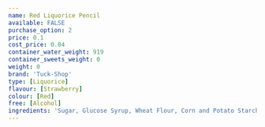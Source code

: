 ```yaml
---
name: Red Liquorice Pencil
available: FALSE
purchase_option: 2
price: 0.1
cost_price: 0.04
container_water_weight: 919
container_sweets_weight: 0
weight: 0
brand: 'Tuck-Shop'
type: [Liquorice]
flavour: [Strawberry]
colour: [Red]
free: [Alcohol]
ingredients: 'Sugar, Glucose Syrup, Wheat Flour, Corn and Potato Starch, Vegetable Fat, Invert Sugar Syrup, Stabiliser (Glycerol), Citric Acid, Gelling Agent (Gelatine), Malic Acid, Emulsifier (Mono- and Di-Glycerides of Fatty Acids), Glazing Agents (Vegetable Oil, Mono- and Di-Glycerides of Fatty Acids, Vegetable Fat), Natural Flavourings, Colour (Cochineal)'
---
```

